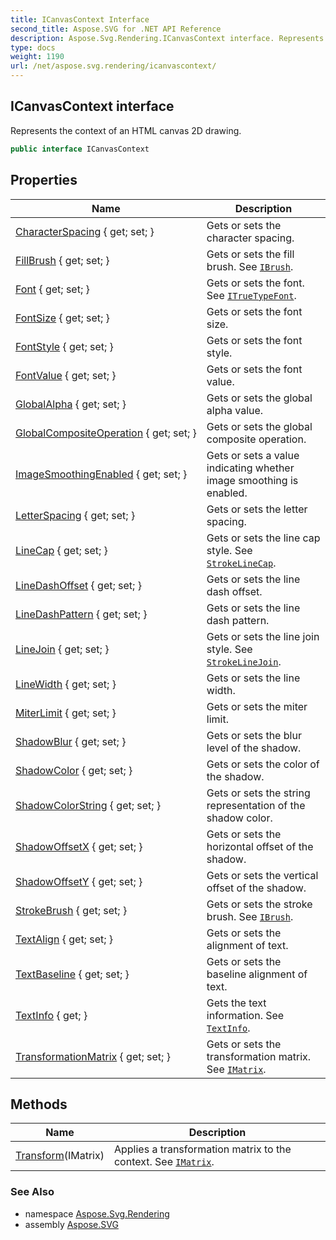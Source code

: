 ```yaml
---
title: ICanvasContext Interface
second_title: Aspose.SVG for .NET API Reference
description: Aspose.Svg.Rendering.ICanvasContext interface. Represents the context of an HTML canvas 2D drawing
type: docs
weight: 1190
url: /net/aspose.svg.rendering/icanvascontext/
---
```

## ICanvasContext interface

Represents the context of an HTML canvas 2D drawing.

```csharp
public interface ICanvasContext
```

## Properties

| Name | Description |
| --- | --- |
| [CharacterSpacing](../../aspose.svg.rendering/icanvascontext/characterspacing/) { get; set; } | Gets or sets the character spacing. |
| [FillBrush](../../aspose.svg.rendering/icanvascontext/fillbrush/) { get; set; } | Gets or sets the fill brush. See [`IBrush`](../../aspose.svg.drawing/ibrush/). |
| [Font](../../aspose.svg.rendering/icanvascontext/font/) { get; set; } | Gets or sets the font. See [`ITrueTypeFont`](../../aspose.svg.drawing/itruetypefont/). |
| [FontSize](../../aspose.svg.rendering/icanvascontext/fontsize/) { get; set; } | Gets or sets the font size. |
| [FontStyle](../../aspose.svg.rendering/icanvascontext/fontstyle/) { get; set; } | Gets or sets the font style. |
| [FontValue](../../aspose.svg.rendering/icanvascontext/fontvalue/) { get; set; } | Gets or sets the font value. |
| [GlobalAlpha](../../aspose.svg.rendering/icanvascontext/globalalpha/) { get; set; } | Gets or sets the global alpha value. |
| [GlobalCompositeOperation](../../aspose.svg.rendering/icanvascontext/globalcompositeoperation/) { get; set; } | Gets or sets the global composite operation. |
| [ImageSmoothingEnabled](../../aspose.svg.rendering/icanvascontext/imagesmoothingenabled/) { get; set; } | Gets or sets a value indicating whether image smoothing is enabled. |
| [LetterSpacing](../../aspose.svg.rendering/icanvascontext/letterspacing/) { get; set; } | Gets or sets the letter spacing. |
| [LineCap](../../aspose.svg.rendering/icanvascontext/linecap/) { get; set; } | Gets or sets the line cap style. See [`StrokeLineCap`](../../aspose.svg.drawing/strokelinecap/). |
| [LineDashOffset](../../aspose.svg.rendering/icanvascontext/linedashoffset/) { get; set; } | Gets or sets the line dash offset. |
| [LineDashPattern](../../aspose.svg.rendering/icanvascontext/linedashpattern/) { get; set; } | Gets or sets the line dash pattern. |
| [LineJoin](../../aspose.svg.rendering/icanvascontext/linejoin/) { get; set; } | Gets or sets the line join style. See [`StrokeLineJoin`](../../aspose.svg.drawing/strokelinejoin/). |
| [LineWidth](../../aspose.svg.rendering/icanvascontext/linewidth/) { get; set; } | Gets or sets the line width. |
| [MiterLimit](../../aspose.svg.rendering/icanvascontext/miterlimit/) { get; set; } | Gets or sets the miter limit. |
| [ShadowBlur](../../aspose.svg.rendering/icanvascontext/shadowblur/) { get; set; } | Gets or sets the blur level of the shadow. |
| [ShadowColor](../../aspose.svg.rendering/icanvascontext/shadowcolor/) { get; set; } | Gets or sets the color of the shadow. |
| [ShadowColorString](../../aspose.svg.rendering/icanvascontext/shadowcolorstring/) { get; set; } | Gets or sets the string representation of the shadow color. |
| [ShadowOffsetX](../../aspose.svg.rendering/icanvascontext/shadowoffsetx/) { get; set; } | Gets or sets the horizontal offset of the shadow. |
| [ShadowOffsetY](../../aspose.svg.rendering/icanvascontext/shadowoffsety/) { get; set; } | Gets or sets the vertical offset of the shadow. |
| [StrokeBrush](../../aspose.svg.rendering/icanvascontext/strokebrush/) { get; set; } | Gets or sets the stroke brush. See [`IBrush`](../../aspose.svg.drawing/ibrush/). |
| [TextAlign](../../aspose.svg.rendering/icanvascontext/textalign/) { get; set; } | Gets or sets the alignment of text. |
| [TextBaseline](../../aspose.svg.rendering/icanvascontext/textbaseline/) { get; set; } | Gets or sets the baseline alignment of text. |
| [TextInfo](../../aspose.svg.rendering/icanvascontext/textinfo/) { get; } | Gets the text information. See [`TextInfo`](./textinfo/). |
| [TransformationMatrix](../../aspose.svg.rendering/icanvascontext/transformationmatrix/) { get; set; } | Gets or sets the transformation matrix. See [`IMatrix`](../../aspose.svg.drawing/imatrix/). |

## Methods

| Name | Description |
| --- | --- |
| [Transform](../../aspose.svg.rendering/icanvascontext/transform/)(IMatrix) | Applies a transformation matrix to the context. See [`IMatrix`](../../aspose.svg.drawing/imatrix/). |

### See Also

* namespace [Aspose.Svg.Rendering](../../aspose.svg.rendering/)
* assembly [Aspose.SVG](../../)
